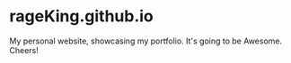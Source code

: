 # rageKing.github.io
My personal website, showcasing my portfolio. It's going to be Awesome. Cheers!
